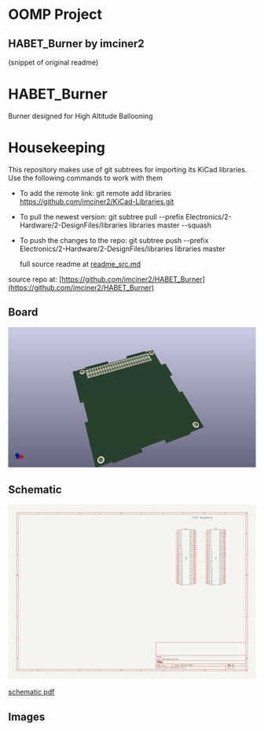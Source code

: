 # OOMP Project  
## HABET_Burner  by imciner2  
  
(snippet of original readme)  
  
HABET_Burner  
============  
  
Burner designed for High Altitude Ballooning  
  
Housekeeping  
============  
This repository makes use of git subtrees for importing its KiCad libraries. Use the following commands to work with them  
* To add the remote link: git remote add libraries https://github.com/imciner2/KiCad-Libraries.git  
* To pull the newest version: git subtree pull --prefix Electronics/2-Hardware/2-DesignFiles/libraries libraries master --squash  
* To push the changes to the repo: git subtree push --prefix Electronics/2-Hardware/2-DesignFiles/libraries libraries master  
  
  
  full source readme at [readme_src.md](readme_src.md)  
  
source repo at: [https://github.com/imciner2/HABET_Burner](https://github.com/imciner2/HABET_Burner)  
## Board  
  
[![working_3d.png](working_3d_600.png)](working_3d.png)  
## Schematic  
  
[![working_schematic.png](working_schematic_600.png)](working_schematic.png)  
  
[schematic pdf](working_schematic.pdf)  
## Images  
